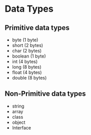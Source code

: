 # Data Types

## Primitive data types

- byte (1 byte)
- short (2 bytes)
- char (2 bytes)
- boolean (1 byte) 
- int (4 bytes)
- long (8 bytes)
- float (4 bytes)
- double (8 bytes)

## Non-Primitive data types

- string 
- array
- class
- object
- Interface

